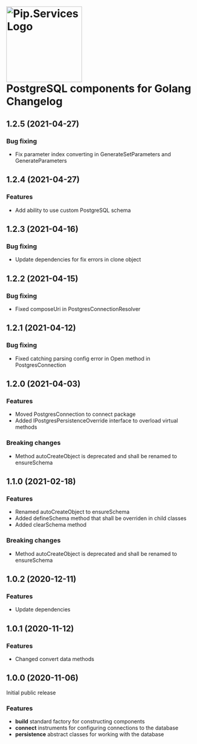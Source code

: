 # <img src="https://uploads-ssl.webflow.com/5ea5d3315186cf5ec60c3ee4/5edf1c94ce4c859f2b188094_logo.svg" alt="Pip.Services Logo" width="200"> <br/> PostgreSQL components for Golang Changelog

## <a name="1.2.5"></a> 1.2.5 (2021-04-27)
### Bug fixing
* Fix parameter index converting in GenerateSetParameters and GenerateParameters

## <a name="1.2.4"></a> 1.2.4 (2021-04-27)

### Features
* Add ability to use custom PostgreSQL schema

## <a name="1.2.3"></a> 1.2.3 (2021-04-16)

### Bug fixing
* Update dependencies for fix errors in clone object

## <a name="1.2.2"></a> 1.2.2 (2021-04-15) 

### Bug fixing
* Fixed  composeUri in PostgresConnectionResolver

## <a name="1.2.1"></a> 1.2.1 (2021-04-12) 

### Bug fixing
* Fixed catching parsing config error in Open method in PostgresConnection

## <a name="1.2.0"></a> 1.2.0 (2021-04-03) 

### Features
* Moved PostgresConnection to connect package
* Added IPostgresPersistenceOverride interface to overload virtual methods

### Breaking changes
* Method autoCreateObject is deprecated and shall be renamed to ensureSchema

## <a name="1.1.0"></a> 1.1.0 (2021-02-18) 

### Features
* Renamed autoCreateObject to ensureSchema
* Added defineSchema method that shall be overriden in child classes
* Added clearSchema method

### Breaking changes
* Method autoCreateObject is deprecated and shall be renamed to ensureSchema

## <a name="1.0.2"></a> 1.0.2 (2020-12-11) 

### Features
* Update dependencies

## <a name="1.0.1"></a> 1.0.1 (2020-11-12) 

### Features
* Changed convert data methods

## <a name="1.0.0"></a> 1.0.0 (2020-11-06) 

Initial public release

### Features
* **build** standard factory for constructing components
* **connect** instruments for configuring connections to the database
* **persistence** abstract classes for working with the database

